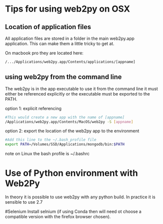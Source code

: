 # Tips for using web2py on OSX


## Location of application files

All application files are stored in a folder in the main web2py.app application. This can make them a little tricky to get at. 

On macbook pro they are located here:
```bash
/.../Applications/web2py.app/Contents/applications/[appname]
```

## using web2py from the command line
The web2py is in the app executable to use it from the command line it must either be referenced explicitly or the executable must be exported to the PATH.

option 1: explicit referencing
```bash
#This would create a new app with the name of [appname]
/Applications/web2py.app/Contents/MacOS/web2py -S [appname]
```

option 2: export the location of the web2py app to the environment
```bash
#Add this line to the ~/.bash_profile file
export PATH=/Volumes/SSD/Applications/mongodb/bin:$PATH
```

note on Linux the bash profile is ~/.bashrc

# Use of Python environment with Web2Py
In theory it is possible to use web2py with any python build. In practice it is sensible to use 2.7

#Selenium
Install selnium (if using Conda then will need ot choose a compatible version with the firefox browser chosen).

